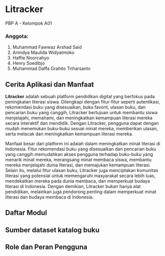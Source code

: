 # Litracker 

PBP A - Kelompok A01

### Anggota:
1. Muhammad Fawwaz Arshad Said
2. Anindya Maulida Widyatmoko
3. Haffie Noorcahyo
4. Henry Soedibjo
5. Muhammad Daffa Grahito Triharsanto

## Cerita Aplikasi dan Manfaat
**Litracker** adalah sebuah platform pendidikan digital yang berfokus pada peningkatan literasi siswa. Dilengkapi dengan fitur-fitur seperti autentikasi, rekomendasi buku yang disesuaikan, buku favorit, ulasan buku, dan pencarian buku yang canggih, Litracker bertujuan untuk membantu siswa menjelajahi, memahami, dan meningkatkan kemampuan literasi mereka secara interaktif dan mendidik. Dengan Litracker, pengguna dapat dengan mudah menemukan buku-buku sesuai minat mereka, memberikan ulasan, serta melacak dan meningkatkan kemampuan literasi mereka. 

Manfaat besar dari platform ini adalah dalam meningkatkan minat literasi di Indonesia. Fitur rekomendasi buku yang disesuaikan dan pencarian buku yang canggih memudahkan akses pengguna terhadap buku-buku yang menarik minat mereka, merangsang minat membaca siswa, membantu mereka menjelajahi dunia literasi, dan memajukan kemampuan literasi. Selain itu, melalui fitur ulasan buku, Litracker juga menciptakan komunitas literasi yang potensial untuk memengaruhi masyarakat secara lebih luas, mendekatkan mereka pada dunia membaca, dan memperkuat budaya literasi di Indonesia. Dengan demikian, Litracker bukan hanya alat pendidikan, melainkan juga pendorong penting dalam memperkuat minat literasi dan budaya membaca di Indonesia.

## Daftar Modul

## Sumber dataset katalog buku

## Role dan Peran Pengguna